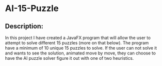 # AI-15-Puzzle

## Description: 
In this project I have created a JavaFX program that will allow the user to attempt to solve different 15 puzzles (more on that below). The program have a minimum of 10 unique 15 puzzles to solve. If the user can not solve it and wants to see the solution, animated move by move, they can choose to have the AI puzzle solver figure it out with one of two heuristics.
